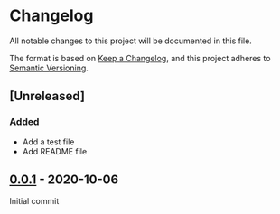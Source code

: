 # Changelog

All notable changes to this project will be documented in this file.

The format is based on [Keep a Changelog](https://keepachangelog.com/en/1.0.0/),
and this project adheres to [Semantic Versioning](https://semver.org/spec/v2.0.0.html).

## [Unreleased]

### Added

- Add a test file
- Add README file

## [0.0.1] - 2020-10-06

Initial commit

[0.0.1]: https://github.com/alienlebarge/nunjucks.novaextension/releases/tag/v0.0.1
